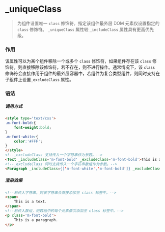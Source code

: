 # _uniqueClass
> 为组件设置唯一 `class` 修饰符，指定该组件最外层 DOM 元素仅设置指定的 `class` 修饰符。 `_uniqueClass` 属性较 `_includeClass` 属性具有更高优先级。

### 作用
该属性可以为某个组件移除一个或多个 `class` 修饰符，如果组件存在该 `class` 修饰符，则直接移除该修饰符，若不存在，则不进行操作。通常情况下，该 `class` 修饰符会直接作用于组件的最外层容器中，若组件为复合类型组件，则同时支持在子组件上设置`_excludeClass` 属性。
 
### 语法
##### 调用方式
``` html
<style type='text/css'>
.m-font-bold:{
    font-weight:bold;
}
.m-font-white:{
    color:'#FFF';
}
</style>
<!--_excludeClass 支持传入一个字符串作为参数。-->
<Text _includeClass='m-font-bold' _excludeClass='m-font-bold'>This is a text. </Text>
<!--_excludeClass 同时支持传入一个字符串数组作为参数。-->
<Paragraph _includeClass={['m-font-white','m-font-bold']} _excludeClass={['m-font-white','m-font-bold']}>This is a paragraph.</Paragraph>
```

##### 渲染效果
``` html
<!--若传入字符串，则该字符串会直接添加至 class 标签中。-->
<span>
    This is a text.
</span>
<!--若传入数组，则数组中的每个元素依次添加至 class 标签中。-->
<p class='m-font-bold'>
    This is a paragraph.
</p>
```